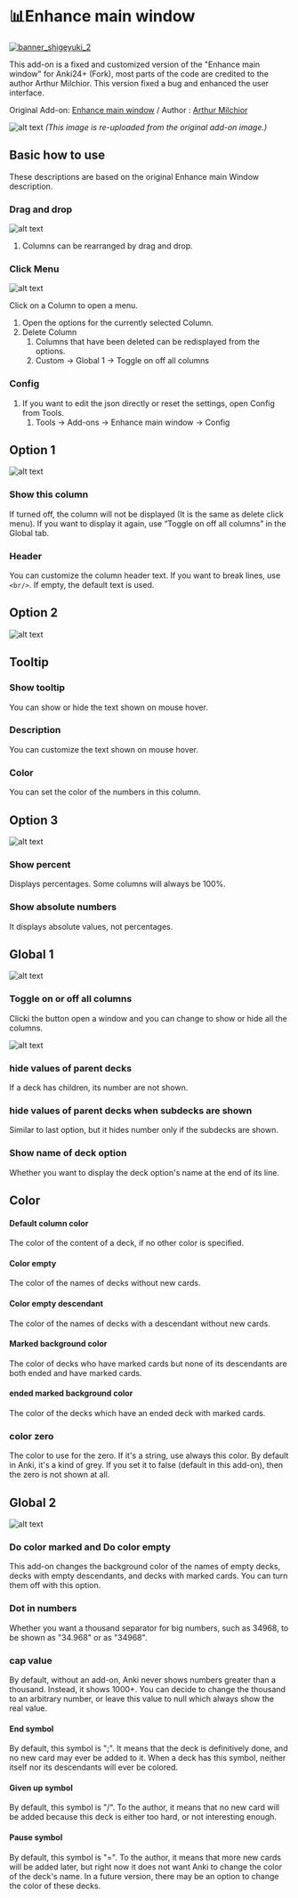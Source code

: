 # 📊Enhance main window

<a href="http://patreon.com/Shigeyuki" target="_blank">
  <img src="https://github.com/shigeyukey/Pokemanki-Gold/assets/124401518/8408c164-e95c-4e40-98c1-393b03e04bcb" alt="banner_shigeyuki_2">
</a> <br>


This add-on is a fixed and customized version of the "Enhance main window" for Anki24+ (Fork), most parts of the code are credited to the author Arthur Milchior. This version fixed a bug and enhanced the user interface.<br>

Original Add-on: [Enhance main window](https://ankiweb.net/shared/info/877182321) / Author : [Arthur Milchior](https://github.com/Arthur-Milchior)
<br>


![alt text](<images/Enhanced Main Window/01.png>)
*(This image is re-uploaded from the original add-on image.)*<br>





## Basic how to use

These descriptions are based on the original Enhance main Window description.


### Drag and drop

![alt text](<images/Enhanced Main Window/03.png>)

1. Columns can be rearranged by drag and drop.

### Click Menu

![alt text](<images/Enhanced Main Window/02.png>)

Click on a Column to open a menu.
1. Open the options for the currently selected Column.
2. Delete Column
     1. Columns that have been deleted can be redisplayed from the options.
     2. Custom -> Global 1 -> Toggle on off all columns

### Config

1. If you want to edit the json directly or reset the settings, open Config from Tools.
     1. Tools -> Add-ons -> Enhance main window -> Config


## Option 1

![alt text](<images/Enhanced Main Window/04.png>)

### Show this column
If turned off, the column will not be displayed (It is the same as delete click menu). If you want to display it again, use “Toggle on off all columns” in the Global tab.


### Header
You can customize the column header text. If you want to break lines, use `<br/>`. If empty, the default text is used.


## Option 2

![alt text](<images/Enhanced Main Window/05.png>)

## Tooltip


### Show tooltip
You can show or hide the text shown on mouse hover.

### Description
You can customize the text shown on mouse hover.



### Color
You can set the color of the numbers in this column.


## Option 3

![alt text](<images/Enhanced Main Window/06.png>)


### Show percent
Displays percentages. Some columns will always be 100%.


### Show absolute numbers
It displays absolute values, not percentages.


## Global 1

![alt text](<images/Enhanced Main Window/07.png>)


### Toggle on or off all columns
Clicki the button open a window and you can change to show or hide all the columns.

![alt text](image-1.png)


### hide values of parent decks

<!-- 親ﾃﾞｯｷの値を非表示にする -->
If a deck has children, its number are not shown.
<!-- ﾃﾞｯｷに子ﾃﾞｯｷがある場合､その数値は表示されません｡ -->

### hide values of parent decks when subdecks are shown
<!-- ｻﾌﾞﾃﾞｯｷが表示されている場合に親ﾃﾞｯｷの値を非表示にする -->
Similar to last option, but it hides number only if the subdecks are shown.
<!-- 前のｵﾌﾟｼｮﾝと似ていますが､ｻﾌﾞﾃﾞｯｷが表示されている場合にのみ数値を非表示にします｡ -->

### Show name of deck option
<!-- ｵﾌﾟｼｮﾝ -->
Whether you want to display the deck option's name at the end of its line.
<!-- ﾃﾞｯｷｵﾌﾟｼｮﾝの名前をその行の最後に表示するかどうか｡ -->

## Color


#### Default column color
<!-- ﾃﾞﾌｫﾙﾄの列の色 -->
The color of the content of a deck, if no other color is specified.
<!-- 他の色が指定されていない場合のﾃﾞｯｷの内容の色 -->

#### Color empty
<!-- 空の色 -->
The color of the names of decks without new cards.
<!-- 新しいｶｰﾄﾞがないﾃﾞｯｷの名前の色 -->

#### Color empty descendant
<!-- 空の子孫の色 -->
The color of the names of decks with a descendant without new cards.
<!-- 新しいｶｰﾄﾞがない子孫を持つﾃﾞｯｷの名前の色 -->

#### Marked background color
<!-- ﾏｰｸ付きﾃﾞｯｷの背景色 -->
The color of decks who have marked cards but none of its descendants are both ended and have marked cards.
<!-- ﾏｰｸされたｶｰﾄﾞを持つが､その子孫のいずれも終了しておらず､ﾏｰｸされたｶｰﾄﾞを持たないﾃﾞｯｷの色｡ -->

#### ended marked background color
<!-- 終了したﾏｰｸ付きﾃﾞｯｷの背景色 -->
The color of the decks which have an ended deck with marked cards.
<!-- ﾏｰｸされたｶｰﾄﾞを持つ終了したﾃﾞｯｷの色｡終了したﾃﾞｯｷの概念は､このﾄﾞｷｭﾒﾝﾄの次のｾｸｼｮﾝで説明されます｡ -->

### color zero

The color to use for the zero. If it's a string, use always this color. By default in Anki, it's a kind of grey. If you set it to false (default in this add-on), then the zero is not shown at all.



## Global 2


![alt text](<images/Enhanced Main Window/08.png>)

### Do color marked and Do color empty
This add-on changes the background color of the names of empty decks, decks with empty descendants, and decks with marked cards. You can turn them off with this option.

### Dot in numbers
Whether you want a thousand separator for big numbers, such as 34968, to be shown as "34.968" or as "34968". 


### cap value
<!-- 上限値 -->
By default, without an add-on, Anki never shows numbers greater than a thousand. Instead, it shows 1000+. You can decide to change the thousand to an arbitrary number, or leave this value to null which always show the real value.
<!-- ﾃﾞﾌｫﾙﾄでは､ｱﾄﾞｵﾝなしでAnkiは1000を超える数字を表示しません｡代わりに1000+と表示されます｡千を任意の数値に変更するか､この値をnullにして常に実際の値を表示するかを決定できます｡ -->

#### End symbol
<!-- 終了記号 -->
By default, this symbol is ";". It means that the deck is definitively done, and no new card may ever be added to it. When a deck has this symbol, neither itself nor its descendants will ever be colored.
<!-- ﾃﾞﾌｫﾙﾄでは､この記号は｢;｣です｡これはﾃﾞｯｷが完全に終了し､新しいｶｰﾄﾞが追加されることはないことを意味します｡この記号があるﾃﾞｯｷは､それ自体もその子孫も色付けされることはありません｡ -->

#### Given up symbol
<!-- 放棄記号 -->
By default, this symbol is "/". To the author, it means that no new card will be added because this deck is either too hard, or not interesting enough.
<!-- ﾃﾞﾌｫﾙﾄでは､この記号は｢/｣です｡作者にとって､これはこのﾃﾞｯｷが難しすぎるか､十分に興味深くないため､新しいｶｰﾄﾞが追加されないことを意味します｡ -->

#### Pause symbol
<!-- 一時停止記号 -->
By default, this symbol is "=". To the author, it means that more new cards will be added later, but right now it does not want Anki to change the color of the deck's name. In a future version, there may be an option to change the color of these decks.
<!-- ﾃﾞﾌｫﾙﾄでは､この記号は｢=｣です｡作者にとって､これは後で新しいｶｰﾄﾞが追加されるが､今はAnkiにﾃﾞｯｷ名の色を変更してほしくないことを意味します｡将来のﾊﾞｰｼﾞｮﾝでは､これらのﾃﾞｯｷの色を変更するｵﾌﾟｼｮﾝが追加されるかもしれません｡ -->








<!-- # Configuration of Anki's addon Enhanced Main -->
<!-- AnkiのｱﾄﾞｵﾝEnhanced Mainの設定 -->

<!-- 1. We first discuss the various small configurations related to the whole add-on. -->
<!-- まず､ｱﾄﾞｵﾝ全体に関連するさまざまな小さな設定について説明します｡ -->
<!-- 1. We then explain how to configure each column. -->
<!-- 次に､各列の設定方法について説明します｡ -->
<!-- 1. We then explain how to configure coloring related to empty decks. -->
<!-- 次に､空のﾃﾞｯｷに関連する色の設定方法について説明します｡ -->
<!-- 1. We finally explain how to configure coloring related to marked cards. -->
<!-- 最後に､ﾏｰｸされたｶｰﾄﾞに関連する色の設定方法について説明します｡ -->

<!-- ## Miscelaneous -->
<!-- その他 -->
<!-- In this section, we describe various small configurations related to the whole add-on. -->
<!-- このｾｸｼｮﾝでは､ｱﾄﾞｵﾝ全体に関連するさまざまな小さな設定について説明します｡ -->

<!-- Note that capping to a thousand does not usually make the rendering quicker. -->
<!-- 千に制限しても､通常はﾚﾝﾀﾞﾘﾝｸﾞが速くなるわけではありません｡ -->

<!-- ### Dot in number -->
<!-- 数字の区切り記号 -->
<!-- Whether you want a thousand separator for big numbers, such as 34968, to be shown as "34.968" or as "34968". -->
<!-- 大きな数字（例：34968）に対して千の区切り記号を使用して｢34.968｣と表示するか､｢34968｣と表示するかを選択します｡ -->

<!-- #### Default color -->
<!-- ﾃﾞﾌｫﾙﾄの色 -->
<!-- The color of a deck which every descendant has new cards. -->
<!-- すべての子孫が新しいｶｰﾄﾞを持つﾃﾞｯｷの色 -->

<!-- ## Columns -->
<!-- 列 -->

<!-- Each column should occur after the line "columns" :[, and before the line with a closing bracket ]. The order of the lines is important, since it's the order in which columns will be displayed by Anki. This means that you can reorder columns in Anki by reordering the lines in the configuration. You can copy a line to display a column multiple times (for example, once using percent, and another time using absolute number). -->
<!-- 各列は "columns" :[ の行の後､閉じ括弧 ] の行の前に配置する必要があります｡行の順序は重要であり､これはAnkiが列を表示する順序です｡つまり､設定内の行を並べ替えることで､Anki内の列を並べ替えることができます｡行をｺﾋﾟｰして､列を複数回表示することもできます（例えば､一度はﾊﾟｰｾﾝﾄを使用し､もう一度は絶対数を使用するなど）｡ -->

<!-- Each column is represented between an opening curly bracket {, and a closing curly bracket }. Each column uses 8 parameters, each represented as a pair. -->
<!-- 各列は開き中括弧 { と閉じ中括弧 } の間に表されます｡各列は8つのﾊﾟﾗﾒｰﾀを使用し､それぞれがﾍﾟｱとして表されます｡ -->
<!-- >>key:value -->

<!-- We'll tell you the meaning of each key, whether you can change its value, and what this change will do. -->
<!-- 各ｷｰの意味､その値を変更できるかどうか､およびその変更が何をするかを説明します｡ -->

<!-- ### Name -->
<!-- 名前 -->
<!-- The first value is a description, which will tell you what the column represents. Do NOT alter this value, or the add-on will raise an error. -->
<!-- 最初の値は列が何を表しているかを示す説明です｡この値を変更しないでください｡変更するとｱﾄﾞｵﾝがｴﾗｰを発生させます｡ -->

<!-- ### Subdecks -->
<!-- ｻﾌﾞﾃﾞｯｷ -->
<!-- When you consider a deck which has subdecks, a true value considers cards in its subdecks; a false value ignores cards in its child subdecks. -->
<!-- ｻﾌﾞﾃﾞｯｷを持つﾃﾞｯｷを考慮する場合､trueの値はｻﾌﾞﾃﾞｯｷ内のｶｰﾄﾞを考慮し､falseの値は子ｻﾌﾞﾃﾞｯｷ内のｶｰﾄﾞを無視します｡ -->

<!-- ## Coloring decks -->
<!-- ﾃﾞｯｷの色付け -->
<!-- The author of this add-on wants to know when a deck is empty. This is very important to him, because he wants to add new cards in them as soon as possible. Thus, this add-on changes the color of the names of empty decks, and of the names of decks with an empty descendant. -->
<!-- このｱﾄﾞｵﾝの作者は､ﾃﾞｯｷが空であることを知りたいと考えています｡これは彼にとって非常に重要であり､できるだけ早く新しいｶｰﾄﾞを追加したいからです｡したがって､このｱﾄﾞｵﾝは空のﾃﾞｯｷの名前と､空の子孫を持つﾃﾞｯｷの名前の色を変更します｡ -->

<!-- The author also wants to know which deck has marked cards. Thus, the background of the deck's name having marked cards changes color. -->
<!-- 作者はどのﾃﾞｯｷにﾏｰｸされたｶｰﾄﾞがあるかも知りたいと考えています｡そのため､ﾏｰｸされたｶｰﾄﾞを持つﾃﾞｯｷの名前の背景色が変わります｡ -->

<!-- Both of these configurations can be changed as explained in this section. In particular, you can turn one or both of these options off by setting "color empty" and "color marked" to false. -->
<!-- これらの設定は､このｾｸｼｮﾝで説明されているように変更できます｡特に､｢color empty｣と｢color marked｣をfalseに設定することで､これらのｵﾌﾟｼｮﾝの一方または両方をｵﾌにすることができます｡ -->

<!-- ### Choice of color -->
<!-- 色の選択 -->

<!-- ### Deck modifier -->
<!-- ﾃﾞｯｷ修飾子 -->
<!-- A deck modifier is a symbol (or a word, etc.) whose presence in a deck name changes the meaning of the deck. When the meaning is changed, the coloration is also changed. It's not clear to the author of this add-on whether anyone apart from himself will need those, but if you want to use them, here is the explanation. -->
<!-- ﾃﾞｯｷ修飾子は､ﾃﾞｯｷ名に存在することでﾃﾞｯｷの意味を変更する記号（または単語など）です｡意味が変更されると､色付けも変更されます｡このｱﾄﾞｵﾝの作者以外にこれを必要とする人がいるかどうかは不明ですが､使用したい場合は以下の説明を参照してください｡ -->

<!-- The first three symbols currently have the same effect, but one day this effect may change, according to what the author wants to do. -->
<!-- 最初の3つの記号は現在同じ効果を持っていますが､作者の意図により将来的にこの効果が変更される可能性があります｡ -->
